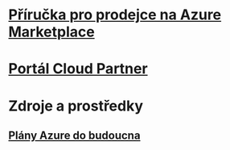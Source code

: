 # [Příručka pro prodejce na Azure Marketplace](./seller-guide/cloud-partner-portal-seller-guide.md)
# [Portál Cloud Partner](./cloud-partner-portal/cloud-partner-portal-what-is-the-cloud-partner-portal.md)
# Zdroje a prostředky
## [Plány Azure do budoucna](https://azure.microsoft.com/roadmap/)
